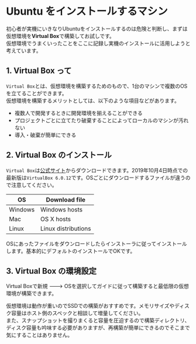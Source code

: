 # Ubuntu をインストールするマシン

初心者が実機にいきなりUbuntuをインストールするのは危険と判断し、まずは仮想環境を**Virtual Box**で構築してお試しです。  \
仮想環境でうまくいったことをここに記録し実機のインストールに活用しようと考えています。

## 1. Virtual Box って

`Virtual Box`とは、仮想環境を構築するためのもので、1台のマシンで複数のOSを立てることができます。  \
仮想環境を構築するメリットとしては、以下のような項目などがあります。

- 複数人で開発するときに開発環境を揃えることができる
- プロジェクトごとに立てたり破棄することによってローカルのマシンが汚れない
- 導入・破棄が簡単にできる

## 2. Virtual Box のインストール

`Virtual Box`は[公式サイト](https://www.virtualbox.org/)からダウンロードできます。2019年10月4日時点での最新版は`VirtualBox 6.0.12`です。OSごとにダウンロードするファイルが違うので注意してください。

| OS | Download file |
| ------- | ------------- |
| Windows | Windows hosts |
| Mac     | OS X hosts |
| Linux   | Linux distributions |

OSにあったファイルをダウンロードしたらインストーラに従ってインストールします。基本的にデフォルトのインストールでOKです。

## 3. Virtual Box の環境設定

Virtual Boxで新規 ---> OSを選択してガイドに従って構築すると最低限の仮想環境が構築できます。

仮想環境は動作が重いのでSSDでの構築がおすすめです。メモリサイズやディスク容量はホスト側のスペックと相談して増量してください。  \
また、スナップショットを撮りまくると容量を圧迫するので構築ディレクトリ、ディスク容量も吟味する必要がありますが、再構築が簡単にできるのでそこまで気にすることはありません。
